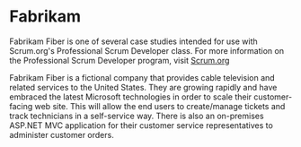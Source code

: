 # Fabrikam

Fabrikam Fiber is one of several case studies intended for use with Scrum.org's Professional Scrum Developer class. For more information on the Professional Scrum Developer program, visit [Scrum.org](https://www.scrum.org/Courses/Professional-Scrum-Developer)

Fabrikam Fiber is a fictional company that provides cable television and related services to the United States. They are growing rapidly and have embraced the latest Microsoft technologies in order to scale their customer-facing web site. This will allow the end users to create/manage tickets and track technicians in a self-service way. There is also an on-premises ASP.NET MVC application for their customer service representatives to administer customer orders.
